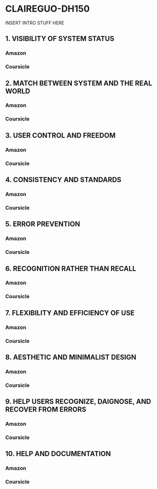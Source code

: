 # CLAIREGUO-DH150
INSERT INTRO STUFF HERE

## 1. VISIBILITY OF SYSTEM STATUS
### Amazon
### Coursicle
## 2. MATCH BETWEEN SYSTEM AND THE REAL WORLD
### Amazon
### Coursicle
## 3. USER CONTROL AND FREEDOM
### Amazon
### Coursicle
## 4. CONSISTENCY AND STANDARDS
### Amazon
### Coursicle
## 5. ERROR PREVENTION
### Amazon
### Coursicle
## 6. RECOGNITION RATHER THAN RECALL
### Amazon
### Coursicle
## 7. FLEXIBILITY AND EFFICIENCY OF USE
### Amazon
### Coursicle
## 8. AESTHETIC AND MINIMALIST DESIGN
### Amazon
### Coursicle
## 9. HELP USERS RECOGNIZE, DAIGNOSE, AND RECOVER FROM ERRORS
### Amazon
### Coursicle
## 10. HELP AND DOCUMENTATION
### Amazon
### Coursicle
